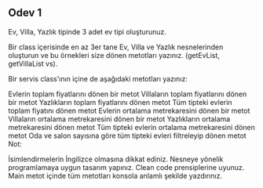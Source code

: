 ## Odev 1

Ev, Villa, Yazlık tipinde 3 adet ev tipi oluşturunuz.

Bir class içerisinde en az 3er tane Ev, Villa ve Yazlık nesnelerinden oluşturun ve bu örnekleri size dönen metotları yazınız. (getEvList, getVillaList vs).

Bir servis class'ının içine de aşağıdaki metotları yazınız:

Evlerin toplam fiyatlarını dönen bir metot
Villaların toplam fiyatlarını dönen bir metot
Yazlıkların toplam fiyatlarını dönen metot
Tüm tipteki evlerin toplam fiyatını dönen metot
Evlerin ortalama metrekaresini dönen bir metot
Villaların ortalama metrekaresini dönen bir metot
Yazlıkların ortalama metrekaresini dönen metot
Tüm tipteki evlerin ortalama metrekaresini dönen metot
Oda ve salon sayısına göre tüm tipteki evleri filtreleyip dönen metot
Not:

İsimlendirmelerin İngilizce olmasına dikkat ediniz.
Nesneye yönelik programlamaya uygun tasarım yapınız.
Clean code prensiplerine uyunuz.
Main metot içinde tüm metotları konsola anlamlı şekilde yazdırınız.